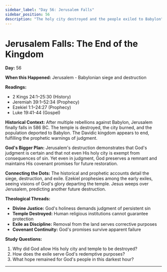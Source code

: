 ```yaml
---
sidebar_label: "Day 56: Jerusalem Falls"
sidebar_position: 56
description: "The holy city destroyed and the people exiled to Babylon"
---
```


# Jerusalem Falls: The End of the Kingdom

**Day:** 56

**When this Happened:** Jerusalem - Babylonian siege and destruction

**Readings:**
- 2 Kings 24:1–25:30 (History)
- Jeremiah 39:1–52:34 (Prophecy)
- Ezekiel 1:1–24:27 (Prophecy)
- Luke 19:41-44 (Gospel)

**Historical Context:** After multiple rebellions against Babylon, Jerusalem finally falls in 586 BC. The temple is destroyed, the city burned, and the population deported to Babylon. The Davidic kingdom appears to end, fulfilling the prophetic warnings of judgment.

**God's Bigger Plan:** Jerusalem's destruction demonstrates that God's judgment is certain and that not even His holy city is exempt from consequences of sin. Yet even in judgment, God preserves a remnant and maintains His covenant promises for future restoration.

**Connecting the Dots:** The historical and prophetic accounts detail the siege, destruction, and exile. Ezekiel prophesies among the early exiles, seeing visions of God's glory departing the temple. Jesus weeps over Jerusalem, predicting another future destruction.

****Theological Threads:****
- **Divine Justice:** God's holiness demands judgment of persistent sin
- **Temple Destroyed:** Human religious institutions cannot guarantee protection
- **Exile as Discipline:** Removal from the land serves corrective purposes
- **Covenant Continuity:** God's promises survive apparent failure

**Study Questions:**
1. Why did God allow His holy city and temple to be destroyed?
2. How does the exile serve God's redemptive purposes?
3. What hope remained for God's people in this darkest hour?

---